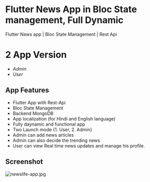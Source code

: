 # Flutter News App in Bloc State management, Full Dynamic

Flutter News app | Bloc State Management | Rest Api

# 2 App Version
- _Admin_
- _User_

## App Features
- Flutter App with Rest-Api
- Bloc State Management
- Backend MongoDB 
- App localization (for Hindi and English language)
- Fully daynamic and functional app
- Two Launch mode {1. User, 2. Admin}
- Admin can add news articles
- Admin can also decide the trending news
- User can view Real time news updates and manage his profile.



## Screenshot

![newslife-app.jpg](https://i.postimg.cc/wBS19hWK/newslife-app.jpg)